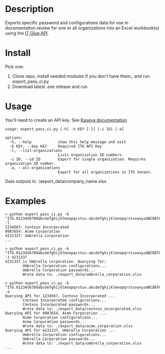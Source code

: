 # Description
Exports specific password and configurations data for use in documentation review for one or all organizations into an Excel workbook(s) using the [IT Glue API](https://api.itglue.com/developer/).

# Install
Pick one:
1. Clone repo, install needed modules if you don't have them., and run export_pass_ci.py
2. Download latest .exe release and run.

# Usage
You'll need to create an API key. See [Kaseya documentation](https://help.itglue.kaseya.com/help/Content/1-admin/it-glue-api/getting-started-with-the-it-glue-api.html)
```
usage: export_pass_ci.py [-h] -k KEY [-l] [-i ID] [-a]

options:
  -h, --help            show this help message and exit
  -k KEY, --key KEY     Required ITG API Key
  -l, --list-organizations
                        Lists organization ID numbers.
  -i ID, --id ID        Export for single organization. Requires organization ID number.
  -a, --all-organizations
                        Export for all organizations in ITG tenant.
```
Data outputs to .\export_data\company_name.xlsx

# Examples

```
> python export_pass_ci.py -k "ITG.0123456789abcdefghijklmnopqrstuv.abcdefghijklmnopqrstuvwxyzABCDEFGHIJKLMNOPQRSTUVWXYZ01234567890a" -l
1234567: Contoso Incorporated
0987654: Acme Corporation
4231337: Umbrella Corporation
...
```
```
> python export_pass_ci.py -k "ITG.0123456789abcdefghijklmnopqrstuv.abcdefghijklmnopqrstuvwxyzABCDEFGHIJKLMNOPQRSTUVWXYZ01234567890a" -i 4231337
4231337 is Umbrella Corporation. Querying for:
        Umbrella Corporation configurations...
        Umbrella Corporation passwords...
        Wrote data to: ./export_data/umbrella_corporation.xlsx
```
```
> python export_pass_ci.py -k "ITG.0123456789abcdefghijklmnopqrstuv.abcdefghijklmnopqrstuvwxyzABCDEFGHIJKLMNOPQRSTUVWXYZ01234567890a" -a
Querying API for 1234567, Contoso Incorporated ...
        Contoso Incorporated configurations...
        Contoso Incorporated passwords...
        Wrote data to: ./export_data/contoso_incorporated.xlsx
Querying API for 0987654, Acme Corporation ...
        Acme Corporation configurations...
        Acme Corporation passwords...
        Wrote data to: ./export_data/acme_corporation.xlsx
Querying API for 4231337, Umbrella Corporation ...
        Umbrella Corporation configurations...
        Umbrella Corporation passwords...
        Wrote data to: ./export_data/umbrella_corporation.xlsx
...
```